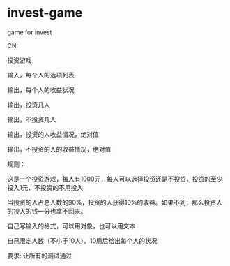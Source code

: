invest-game
===========

game for invest


CN:

投资游戏

输入，每个人的选项列表

输出，每个人的收益状况

输出，投资几人

输出，不投资几人

输出，投资的人收益情况，绝对值

输出，不投资的人的收益情况，绝对值



规则：

这是一个投资游戏，每人有1000元，每人可以选择投资还是不投资，投资的至少投入1元，不投资的不用投入

当投资的人占总人数的90%，投资的人获得10%的收益。如果不到，那么投资人的投入的钱一分也拿不回来。

自己写输入的格式，可以用对象，也可以用文本

自己限定人数（不小于10人）。10局后给出每个人的状况

要求:
让所有的测试通过

